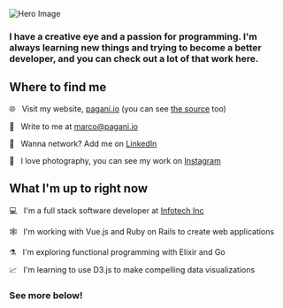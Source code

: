 ![Hero Image](https://www.pagani.io/assets/images/hero.jpg)


### I have a creative eye and a passion for programming. I'm always learning new things and trying to become a better developer, and you can check out a lot of that work here.

## Where to find me
🌐 &nbsp;&nbsp;Visit my website, [pagani.io](pagani.io) (you can see [the source]() too)

📧 &nbsp;&nbsp;Write to me at [marco@pagani.io](mailto:marco@pagani.io)

💼 &nbsp;&nbsp;Wanna network? Add me on [LinkedIn](https://www.linkedin.com/in/marco-pagani/)

📸 &nbsp;&nbsp;I love photography, you can see my work on [Instagram](https://www.instagram.com/paganorama/)

## What I'm up to right now

💻 &nbsp;&nbsp;I'm a full stack software developer at [Infotech Inc](http://www.infotechinc.com)

🕸 &nbsp;&nbsp;I'm working with Vue.js and Ruby on Rails to create web applications

⚗️ &nbsp;&nbsp;I'm exploring functional programming with Elixir and Go

📈 &nbsp;&nbsp;I'm learning to use D3.js to make compelling data visualizations

### See more below!
<!--
**Marco-Pagani/Marco-Pagani** is a ✨ _special_ ✨ repository because its `README.md` (this file) appears on your GitHub profile.

Here are some ideas to get you started:

- 🔭 I’m currently working on ...
- 🌱 I’m currently learning ...
- 👯 I’m looking to collaborate on ...
- 🤔 I’m looking for help with ...
- 💬 Ask me about ...
- 📫 How to reach me: ...
- 😄 Pronouns: ...
- ⚡ Fun fact: ...
-->
